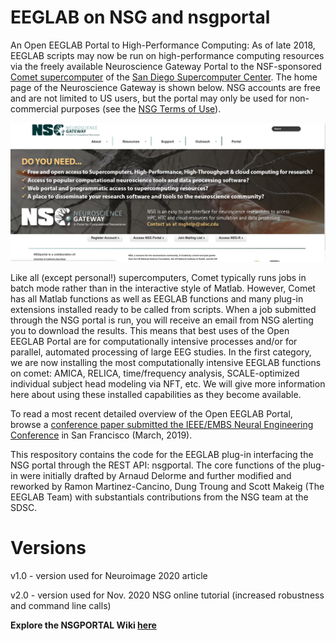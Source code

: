# EEGLAB on NSG and nsgportal
An Open EEGLAB Portal to High-Performance Computing: As of late 2018, EEGLAB scripts may now be run on high-performance computing resources via the freely available Neuroscience Gateway Portal to the NSF-sponsored [Comet supercomputer](https://ucsdnews.ucsd.edu/pressrelease/sdsc_to_double_comet_supercomputers_graphic_processor_count/) of the [San Diego Supercomputer Center](https://sdsc.edu/). The home page of the Neuroscience Gateway is shown below. NSG accounts are free and are not limited to US users, but the portal may only be used for non-commercial purposes (see the [NSG Terms of Use](http://www.nsgportal.org/policy.html)).
<center>
<img src="https://github.com/nucleuscub/pop_nsg_wiki/blob/master/docs/img/nsg_mainpage.jpg" alt="drawing" width="1000"/>
</center>

Like all (except personal!) supercomputers, Comet typically runs jobs in batch mode rather than in the interactive style of Matlab. However, Comet has all Matlab functions as well as EEGLAB functions and many plug-in extensions installed ready to be called from scripts. When a job submitted through the NSG portal is run, you will receive an email from NSG alerting you to download the results. This means that best uses of the Open EEGLAB Portal are for computationally intensive processes and/or for parallel, automated processing of large EEG studies. In the first category, we are now installing the most computationally intensive EEGLAB functions on comet: AMICA, RELICA, time/frequency analysis, SCALE-optimized individual subject head modeling via NFT, etc. We will give more information here about using these installed capabilities as they become available.

To read a most recent detailed overview of the Open EEGLAB Portal, browse a [conference paper submitted the IEEE/EMBS Neural Engineering Conference](https://sccn.ucsd.edu/~scott/pdf/Delorme_Open_EEGLAB_Portal_NER18.pdf) in San Francisco (March, 2019).

This respository contains the  code for the EEGLAB plug-in interfacing the NSG portal through the REST API: nsgportal. The core functions of the plug-in were initially drafted by Arnaud Delorme and further modified and reworked by Ramon Martinez-Cancino, Dung Troung and Scott Makeig (The EEGLAB Team) with substantials contributions from the NSG team at the SDSC.

# Versions
v1.0 - version used for Neuroimage 2020 article

v2.0 - version used for Nov. 2020 NSG online tutorial (increased robustness and command line calls)

**Explore the NSGPORTAL Wiki [here](https://github.com/sccn/nsgportal/wiki)**

